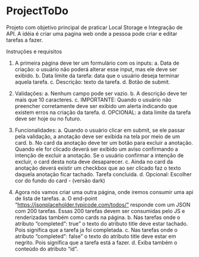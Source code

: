 # ProjectToDo
Projeto com objetivo principal de praticar Local Storage e Integração de API. 
A idéia é criar uma pagina web onde a pessoa pode criar e editar tarefas a fazer. 

Instruções e requisitos

1. A primeira página deve ter um formulário com os inputs:
a. Data de criação: o usuário não poderá alterar esse input, mas ele deve
ser exibido.
b. Data limite da tarefa: data que o usuário deseja terminar aquela tarefa.
c. Descrição: texto da tarefa.
d. Botão de submit.

2. Validações:
a. Nenhum campo pode ser vazio.
b. A descrição deve ter mais que 10 caracteres.
c. IMPORTANTE: Quando o usuário não preencher corretamente deve ser
exibido um alerta indicando que existem erros na criação da tarefa.
d. OPCIONAL: a data limite da tarefa deve ser hoje ou no futuro.

3. Funcionalidades:
a. Quando o usuário clicar em submit, se ele passar pela validação, a
anotação deve ser exibida na tela por meio de um card.
b. No card da anotação deve ter um botão para excluir a anotação. Quando
ele for clicado deverá ser exibido um aviso confirmando a intenção de
excluir a anotação. Se o usuário confirmar a intenção de excluir, o card
desta nota deve desaparecer.
c. Ainda no card da anotação deverá existir um checkbox que ao ser clicado
faz o texto daquela anotação ficar tachado. Tarefa concluida.
d. Opcional: Escolher cor do fundo do card - (versão dark)

4. Agora nós vamos criar uma outra página, onde iremos consumir uma api de
lista de tarefas.
a. O end-point “https://jsonplaceholder.typicode.com/todos/” responde
com um JSON com 200 tarefas. Essas 200 tarefas devem ser consumidas
pelo JS e renderizadas também como cards na página.
b. Nas tarefas onde o atributo “completed": true” o texto do atributo title
deve estar tachado. Pois significa que a tarefa ja foi completada.
c. Nas tarefas onde o atributo “completed": false” o texto do atributo title
deve estar em negrito. Pois significa que a tarefa está a fazer.
d. Exiba também o conteúdo do atributo “id”.
